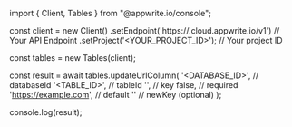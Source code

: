 import { Client, Tables } from "@appwrite.io/console";

const client = new Client()
    .setEndpoint('https://<REGION>.cloud.appwrite.io/v1') // Your API Endpoint
    .setProject('<YOUR_PROJECT_ID>'); // Your project ID

const tables = new Tables(client);

const result = await tables.updateUrlColumn(
    '<DATABASE_ID>', // databaseId
    '<TABLE_ID>', // tableId
    '', // key
    false, // required
    'https://example.com', // default
    '' // newKey (optional)
);

console.log(result);
